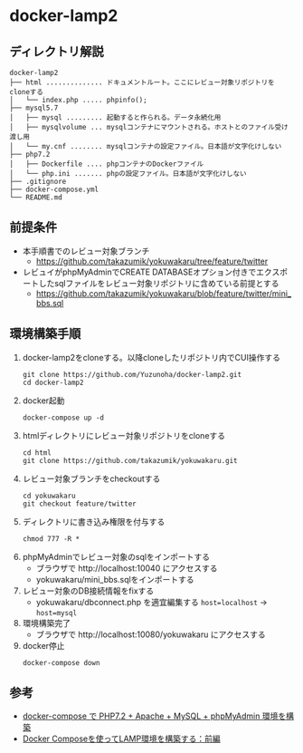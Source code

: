 # docker-lamp2


## ディレクトリ解説
```
docker-lamp2
├── html .............. ドキュメントルート。ここにレビュー対象リポジトリをcloneする
│   └── index.php ..... phpinfo();
├── mysql5.7
│   ├── mysql ......... 起動すると作られる。データ永続化用
│   ├── mysqlvolume ... mysqlコンテナにマウントされる。ホストとのファイル受け渡し用
│   └── my.cnf ........ mysqlコンテナの設定ファイル。日本語が文字化けしない
├── php7.2
│   ├── Dockerfile .... phpコンテナのDockerファイル
│   └── php.ini ....... phpの設定ファイル。日本語が文字化けしない
├── .gitignore
├── docker-compose.yml
└── README.md
```


## 前提条件
  - 本手順書でのレビュー対象ブランチ
    - https://github.com/takazumik/yokuwakaru/tree/feature/twitter
  - レビュイがphpMyAdminでCREATE DATABASEオプション付きでエクスポートしたsqlファイルをレビュー対象リポジトリに含めている前提とする
    - https://github.com/takazumik/yokuwakaru/blob/feature/twitter/mini_bbs.sql

## 環境構築手順
1. docker-lamp2をcloneする。以降cloneしたリポジトリ内でCUI操作する
    ```
    git clone https://github.com/Yuzunoha/docker-lamp2.git
    cd docker-lamp2
    ```
1. docker起動
    ```
    docker-compose up -d
    ```
1. htmlディレクトリにレビュー対象リポジトリをcloneする
    ```
    cd html
    git clone https://github.com/takazumik/yokuwakaru.git
    ```
1. レビュー対象ブランチをcheckoutする
    ```
    cd yokuwakaru
    git checkout feature/twitter
    ```
1. ディレクトリに書き込み権限を付与する
    ```
    chmod 777 -R *
    ```
1. phpMyAdminでレビュー対象のsqlをインポートする
    - ブラウザで http://localhost:10040 にアクセスする
    - yokuwakaru/mini_bbs.sqlをインポートする
1. レビュー対象のDB接続情報をfixする
    - yokuwakaru/dbconnect.php を適宜編集する
      `host=localhost` -> `host=mysql`
1. 環境構築完了
    - ブラウザで http://localhost:10080/yokuwakaru にアクセスする
1. docker停止
    ```
    docker-compose down
    ```


## 参考
- [docker-compose で PHP7.2 + Apache + MySQL + phpMyAdmin 環境を構築][link1]
- [Docker Composeを使ってLAMP環境を構築する：前編][link2]


[link1]:https://qiita.com/naente_dev/items/d259ea84c172deeff7d8
[link2]:https://qiita.com/rockinruuula1227/items/83f3f1406f339083ef3f
